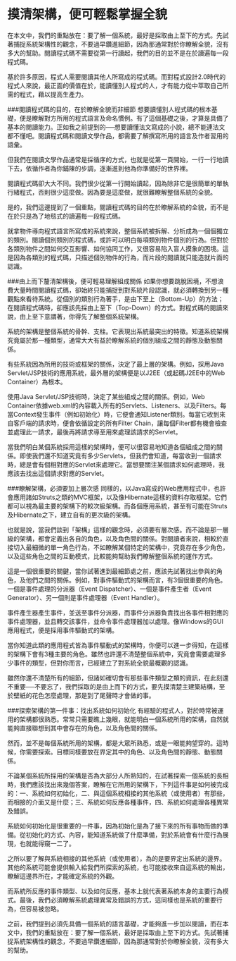 # 摸清架構，便可輕鬆掌握全貌

在本文中，我們的重點放在：要了解一個系統，最好是採取由上至下的方式。先試著捕捉系統架構性的觀念，不要過早鑽進細節，因為那通常對於你瞭解全貌，沒有多大的幫助。閱讀程式碼不需要從第一行讀起，我們的目的並不是在於讀遍每一段程式碼。

基於許多原因，程式人需要閱讀其他人所寫成的程式碼。而對程式設計2.0時代的程式人來說，最正面的價值在於，能讀懂別人程式的人，才有能力從中萃取自己所需的程式，藉以提高生產力。

###閱讀程式碼的目的，在於瞭解全貌而非細節
想要讀懂別人程式碼的根本基礎，便是瞭解對方所用的程式語言及命名慣例。有了這個基礎之後，才算是具備了基本的閱讀能力。正如我之前提到的──想要讀懂法文寫成的小說，總不能連法文都不懂吧。閱讀程式碼和閱讀文學作品，都需要了解撰寫所用的語言及作者習用的語彙。

但我們在閱讀文學作品通常是採循序的方式，也就是從第一頁開始，一行一行地讀下去，依循作者為你鋪陳的步調，逐漸進到他為你準備好的世界裡。

閱讀程式碼卻大大不同。我們很少從第一行開始讀起，因為除非它是很簡單的單執行緒程式，否則很少這麼做。因為要是這麼做，就很難瞭解整個系統的全貌。

是的，我們這邊提到了一個重點，閱讀程式碼的目的在於瞭解系統的全貌，而不是在於只是為了地毯式的讀遍每一段程式碼。

就拿物件導向程式語言所寫成的系統來說，整個系統被拆解、分析成為一個個獨立的類別。閱讀個別類別的程式碼，或許可以明白每項類別物件個別的行為。但對於各類別物件之間如何交互影響、如何協同工作，又很容易陷入盲人摸象的困境。這是因為各類別的程式碼，只描述個別物件的行為，而片段的閱讀就只能造就片面的認識。

###由上而下釐清架構後，便可輕易理解組成關係
如果你想要跳脫困境，不想浪費大量時間閱讀程式碼，卻始終只能捕捉到對系統片段認識，就必須轉換到另一種觀點來看待系統。從個別的類別行為著手，是由下至上（Bottom-Up）的方法；在閱讀程式碼時，卻應該先採由上至下（Top-Down）的方式。對程式碼的閱讀來說，由上至下意謂著，你得先了解整個系統架構。

系統的架構是整個系統的骨幹、支柱。它表現出系統最突出的特徵。知道系統架構究竟屬於那一種類型，通常大大有益於瞭解系統的個別組成之間的靜態及動態關係。

有些系統因為所用的技術或框架的關係，決定了最上層的架構。例如，採用Java Servlet/JSP技術的應用系統，最外層的架構便是以J2EE（或起碼J2EE中的Web Container）為根本。

使用Java Servlet/JSP技術時，決定了某些組成之間的關係。例如，Web Container依據web.xml的內容載入所有的Servlets、Listeners、以及Filters。每當Context發生事件（例如初始化）時，它便會通知Listener類別。每當它收到來自客戶端的請求時，便會依循設定的所有Filter Chain，讓每個Filter都有機會檢查並處理此一請求，最後再將請求導至用來處理該請求的Servlet。

當我們明白某個系統採用這樣的架構時，便可以很容易地知道各個組成之間的關係。即使我們還不知道究竟有多少Servlets，但我們會知道，每當收到一個請求時，總是會有個相對應的Servlet來處理它。當想要關注某個請求如何處理時，我應該去找出這個請求對應的Servlet。

###瞭解架構，必須要加上層次感
同樣的，以Java寫成的Web應用程式中，也許會應用諸如Struts之類的MVC框架，以及像Hibernate這樣的資料存取框架。它們都可以視為最主要的架構下的較次級架構。而各個應用系統，甚至有可能在Struts及Hibernate之下，建立自有的更次級的架構。

也就是說，當我們談到「架構」這樣的觀念時，必須要有層次感。而不論是那一層級的架構，都會定義出各自的角色，以及角色間的關係。對閱讀者來說，相較於直接切入最細微的單一角色行為，不如瞭解某個特定的架構中，究竟存在多少角色，以及這些角色之間的互動模式，比較能夠幫助我們瞭解整個系統的運作方式。

這是一個很重要的關鍵，當你試著進到最細節處之前，應該先試著找出參與的角色，及他們之間的關係。例如，對事件驅動式的架構而言，有3個很重要的角色。一個是事件處理的分派器（Event Dispatcher）、一個是事件產生者（Event Generator）、另一個則是事件處理器（Event Handler）。

事件產生器產生事件，並送至事件分派器，而事件分派器負責找出各事件相對應的事件處理器，並且轉交該事件，並命令事件處理器加以處理。像Windows的GUI應用程式，便是採用事件驅動式的架構。

當你知道此類的應用程式皆為事件驅動式的架構時，你便可以進一步得知，在這樣的架構下會有3種主要的角色。雖然也許還不清楚整個系統中，究竟會需要處理多少事件的類型，但對你而言，已經建立了對系統全貌最概觀的認識。

雖然你還不清楚所有的細節，但諸如確切會有那些事件類型之類的資訊，在此刻還不重要──不要忘了，我們採取的是由上而下的方式，要先摸清楚主建築結構，至於壁紙的花色怎麼處理，那是到了尾聲時才會做的事。

###探索架構的第一件事：找出系統如何初始化
有經驗的程式人，對於時常被運用的架構都很熟悉。常常只需要瞧上幾眼，就能明白一個系統所用的架構，自然就能夠直接聯想到其中會存在的角色，以及角色間的關係。

然而，並不是每個系統所用的架構，都是大眾所熟悉，或是一眼能夠望穿的。這時候，你需要探索。目標同樣要放在界定其中的角色、以及角色間的靜態、動態關係。

不論某個系統所採用的架構是否為大部分人所熟知的，在試著探索一個系統的長相時，我們應該找出來幾個答案，瞭解在它所用的架構下，下列這件事是如何被完成的：一、系統如何初始化，二、與這個系統相接的其他系統（或使用者）有那些，而相接的介面又是什麼；三、系統如何反應各種事件，四、系統如何處理各種異常及錯誤。

系統如何初始化是很重要的一件事，因為初始化是為了接下來的所有事物而做的準備。從初始化的方式、內容，能知道系統做了什麼準備，對於系統會有什麼行為展現，也就能得窺一二了。

之所以要了解與系統相接的其他系統（或使用者），為的是要界定出系統的邊界。其他的系統可能會提供輸入給我們所探索的系統，也可能接收來自這系統的輸出，瞭解這邊界所在，才能確定系統的外觀。

而系統所反應的事件類型、以及如何反應，基本上就代表著系統本身的主要行為模式。最後，我們必須瞭解系統處理異常及錯誤的方式，這同樣也是系統的重要行為，但容易被忽略。

之前，我們提到必須先具備一個系統的語言基礎，才能夠進一步加以閱讀，而在本文中，我們的重點放在：要了解一個系統，最好是採取由上至下的方式。先試著捕捉系統架構性的觀念，不要過早鑽進細節，因為那通常對於你瞭解全貌，沒有多大的幫助。